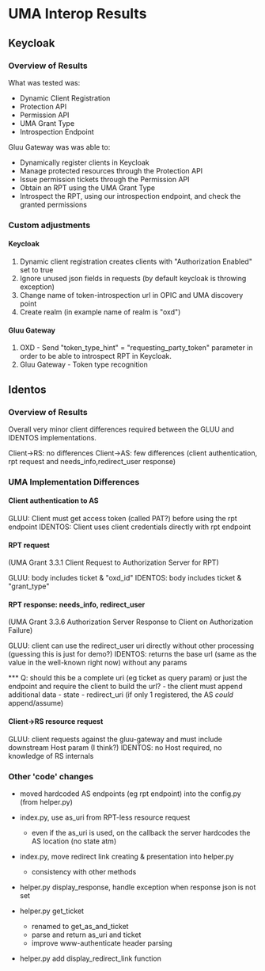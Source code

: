 # UMA Interop Results

## Keycloak

### Overview of Results
What was tested was:

* Dynamic Client Registration
* Protection API
* Permission API
* UMA Grant Type
* Introspection Endpoint

Gluu Gateway was was able to:

* Dynamically register clients in Keycloak
* Manage protected resources through the Protection API
* Issue permission tickets through the Permission API
* Obtain an RPT using the UMA Grant Type
* Introspect the RPT, using our introspection endpoint, and check the granted permissions

### Custom adjustments

#### Keycloak
1. Dynamic client registration creates clients with "Authorization Enabled" set to true
2. Ignore unused json fields in requests (by default keycloak is throwing exception)
3. Change name of token-introspection url in OPIC and UMA discovery point
4. Create realm (in example name of realm is "oxd")

#### Gluu Gateway
1. OXD - Send "token_type_hint" = "requesting_party_token" parameter in order to be able to introspect RPT in Keycloak.
2. Gluu Gateway - Token type recognition

## Identos

### Overview of Results 

Overall very minor client differences required between the GLUU and IDENTOS implementations.

Client->RS: no differences
Client->AS: few differences (client authentication, rpt request and needs_info,redirect_user response)

### UMA Implementation Differences

#### Client authentication to AS

GLUU: Client must get access token (called PAT?) before using the rpt endpoint
IDENTOS: Client uses client credentials directly with rpt endpoint


#### RPT request

(UMA Grant 3.3.1 Client Request to Authorization Server for RPT)

GLUU: body includes ticket & "oxd_id"
IDENTOS: body includes ticket & "grant_type"


#### RPT response: needs_info, redirect_user

(UMA Grant 3.3.6 Authorization Server Response to Client on Authorization Failure)

GLUU: client can use the redirect_user uri directly without other processing (guessing this is just for demo?)
IDENTOS: returns the base url (same as the value in the well-known right now) without any params


*** Q: should this be a complete uri (eg ticket as query param) or just the endpoint and require the client to build the url?
	- the client must append additional data
		- state
		- redirect_uri (if only 1 registered, the AS *could*  append/assume)


#### Client->RS resource request

GLUU: client requests against the gluu-gateway and must include downstream Host param (I think?)
IDENTOS: no Host required, no knowledge of RS internals


### Other 'code' changes

- moved hardcoded AS endpoints (eg rpt endpoint) into the config.py (from helper.py)

- index.py, use as_uri from RPT-less resource request
	- even if the as_uri is used, on the callback the server hardcodes the AS location (no state atm)

- index.py, move redirect link creating & presentation into helper.py 
	- consistency with other methods

- helper.py display_response, handle exception when response json is not set

- helper.py get_ticket 
	- renamed to get_as_and_ticket
	- parse and return as_uri and ticket
	- improve www-authenticate header parsing

- helper.py add display_redirect_link function


